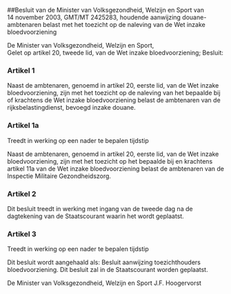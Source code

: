 <meta http-equiv='Content-Type' content='text/html; charset=utf-8' />

##Besluit van de Minister van Volksgezondheid, Welzijn en Sport van 14 november 2003, GMT/MT 2425283, houdende aanwijzing douane-ambtenaren belast met het toezicht op de naleving van de Wet inzake bloedvoorziening

De Minister van Volksgezondheid, Welzijn en Sport,  
Gelet op artikel 20, tweede lid, van de Wet inzake bloedvoorziening;
Besluit:    

### Artikel  1  

Naast de ambtenaren, genoemd in artikel 20, eerste lid, van de Wet inzake bloedvoorziening, zijn met het toezicht op de naleving van het bepaalde bij of krachtens de Wet inzake bloedvoorziening belast de ambtenaren van de rijksbelastingdienst, bevoegd inzake douane. 

### Artikel  1a  
Treedt in werking op een nader te bepalen tijdstip 

Naast de ambtenaren, genoemd in artikel 20, eerste lid, van de Wet inzake bloedvoorziening, zijn met het toezicht op het bepaalde bij en krachtens artikel 11a van de Wet inzake bloedvoorziening belast de ambtenaren van de Inspectie Militaire Gezondheidszorg. 

### Artikel  2  

Dit besluit treedt in werking met ingang van de tweede dag na de dagtekening van de Staatscourant waarin het wordt geplaatst. 

### Artikel  3  
Treedt in werking op een nader te bepalen tijdstip 

Dit besluit wordt aangehaald als: Besluit aanwijzing toezichthouders bloedvoorziening. 
Dit besluit zal in de Staatscourant worden geplaatst.   

De 
Minister van Volksgezondheid, Welzijn en Sport 
J.F. Hoogervorst      
